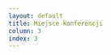 ```yaml
---
layout: default
title: Miejsce konferencji
column: 3
index: 3
---
```


<div id="mapid"></div>
<script>
	var mymap = L.map('mapid').setView([51.107319, 17.062096], 15);
	L.tileLayer('https://api.tiles.mapbox.com/v4/{id}/{z}/{x}/{y}.png?access_token=pk.eyJ1IjoibWFwYm94IiwiYSI6ImNpejY4NXVycTA2emYycXBndHRqcmZ3N3gifQ.rJcFIG214AriISLbB6B5aw', {
		maxZoom: 18,
		id: 'mapbox.streets'
	}).addTo(mymap);
  var marker = L.marker([51.107319, 17.062096]).addTo(mymap);
  marker.bindPopup("<b>Politechnika Wrocławska</b>").openPopup();
</script>
